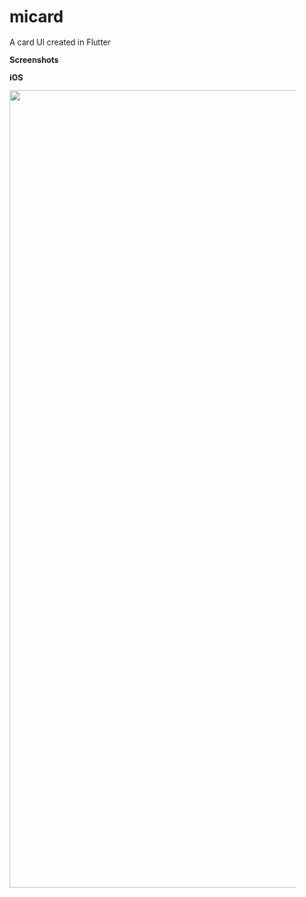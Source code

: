 # micard

A card UI created in Flutter

**Screenshots**

**iOS**

<img src="https://github.com/user-attachments/assets/74337c10-004d-49c8-a2fc-c87f8d9c476d" width="645" height="1398">
